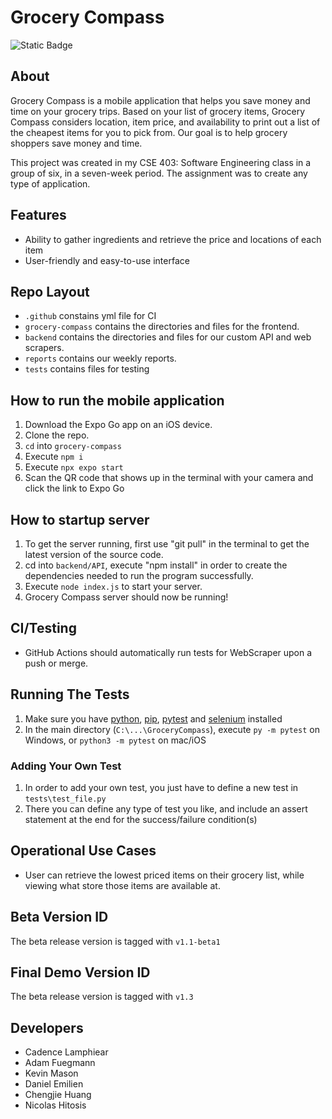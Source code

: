# Grocery Compass
![Static Badge](https://img.shields.io/badge/react-blue?style=for-the-badge&logo=react&logoColor=white&link=https%3A%2F%2Freact.dev)

## About
Grocery Compass is a mobile application that helps you save money and time on your grocery trips. Based on your list of grocery items, Grocery Compass considers location, item price, and availability to print out a list of the cheapest items for you to pick from. Our goal is to help grocery shoppers save money and time.

This project was created in my CSE 403: Software Engineering class in a group of six, in a seven-week period. The assignment was to create any type of application.

## Features
- Ability to gather ingredients and retrieve the price and locations of each item
- User-friendly and easy-to-use interface

## Repo Layout
- ```.github``` constains yml file for CI
- ```grocery-compass``` contains the directories and files for the frontend.
- ```backend``` contains the directories and files for our custom API and web scrapers.
- ```reports``` contains our weekly reports.
- ```tests``` contains files for testing

## How to run the mobile application
1. Download the Expo Go app on an iOS device.
2. Clone the repo.
3. `cd` into `grocery-compass`
4. Execute `npm i`
5. Execute `npx expo start`
6. Scan the QR code that shows up in the terminal with your camera and click the link to Expo Go

## How to startup server
1. To get the server running, first use "git pull" in the terminal to get the latest version
   of the source code.
2. cd into `backend/API`, execute "npm install" in order to create the dependencies needed to run
   the program successfully.
3. Execute `node index.js` to start your server.
4. Grocery Compass server should now be running!

## CI/Testing
- GitHub Actions should automatically run tests for WebScraper upon a push or merge.

## Running The Tests
1. Make sure you have [python](https://www.python.org/downloads/), [pip](https://pip.pypa.io/en/stable/cli/pip_install/), [pytest](https://docs.pytest.org/en/7.1.x/getting-started.html) and [selenium](https://selenium-python.readthedocs.io/installation.html) installed
2. In the main directory (```C:\...\GroceryCompass```), execute `py -m pytest` on Windows, or `python3 -m pytest` on mac/iOS

### Adding Your Own Test
1. In order to add your own test, you just have to define a new test in ```tests\test_file.py```
2. There you can define any type of test you like, and include an assert statement at the end for the success/failure condition(s)

## Operational Use Cases
- User can retrieve the lowest priced items on their grocery list, while viewing what store those items are available at.

## Beta Version ID
The beta release version is tagged with `v1.1-beta1`

## Final Demo Version ID
The beta release version is tagged with `v1.3`

## Developers
- Cadence Lamphiear
- Adam Fuegmann
- Kevin Mason
- Daniel Emilien
- Chengjie Huang
- Nicolas Hitosis
